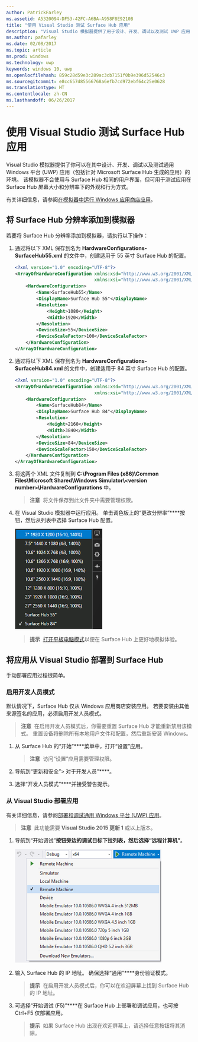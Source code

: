 ```yaml
---
author: PatrickFarley
ms.assetid: A5320094-DF53-42FC-A6BA-A958F8E9210B
title: "使用 Visual Studio 测试 Surface Hub 应用"
description: "Visual Studio 模拟器提供了用于设计、开发、调试以及测试 UWP 应用（包括针对 Surface Hub 生成的应用）的环境。"
ms.author: pafarley
ms.date: 02/08/2017
ms.topic: article
ms.prod: windows
ms.technology: uwp
keywords: windows 10, uwp
ms.openlocfilehash: 859c28d59e3c289ac3cb7151f0b9e396d52546c3
ms.sourcegitcommit: e8cc657d85566768a6efb7cd972ebf64c25e0628
ms.translationtype: HT
ms.contentlocale: zh-CN
ms.lasthandoff: 06/26/2017
---
```

# <a name="test-surface-hub-apps-using-visual-studio"></a>使用 Visual Studio 测试 Surface Hub 应用
Visual Studio 模拟器提供了你可以在其中设计、开发、调试以及测试通用 Windows 平台 \(UWP\) 应用（包括针对 Microsoft Surface Hub 生成的应用）的环境。 该模拟器不会使用与 Surface Hub 相同的用户界面，但可用于测试应用在 Surface Hub 屏幕大小和分辨率下的外观和行为方式。

有关详细信息，请参阅[在模拟器中运行 Windows 应用商店应用](https://msdn.microsoft.com/library/hh441475.aspx)。

## <a name="add-surface-hub-resolutions-to-the-simulator"></a>将 Surface Hub 分辨率添加到模拟器
若要将 Surface Hub 分辨率添加到模拟器，请执行以下操作：

1. 通过将以下 XML 保存到名为 **HardwareConfigurations-SurfaceHub55.xml** 的文件中，创建适用于 55 英寸 Surface Hub 的配置。  

    ```xml
    <?xml version="1.0" encoding="UTF-8"?>
    <ArrayOfHardwareConfiguration xmlns:xsd="http://www.w3.org/2001/XMLSchema"
                                  xmlns:xsi="http://www.w3.org/2001/XMLSchema-instance">
        <HardwareConfiguration>
            <Name>SurfaceHub55</Name>
            <DisplayName>Surface Hub 55"</DisplayName>
            <Resolution>
                <Height>1080</Height>
                <Width>1920</Width>
            </Resolution>
            <DeviceSize>55</DeviceSize>
            <DeviceScaleFactor>100</DeviceScaleFactor>
        </HardwareConfiguration>
    </ArrayOfHardwareConfiguration>
    ```

2. 通过将以下 XML 保存到名为 **HardwareConfigurations-SurfaceHub84.xml** 的文件中，创建适用于 84 英寸 Surface Hub 的配置。

    ```xml
    <?xml version="1.0" encoding="UTF-8"?>
    <ArrayOfHardwareConfiguration xmlns:xsd="http://www.w3.org/2001/XMLSchema"
                                  xmlns:xsi="http://www.w3.org/2001/XMLSchema-instance">
        <HardwareConfiguration>
            <Name>SurfaceHub84</Name>
            <DisplayName>Surface Hub 84"</DisplayName>
            <Resolution>
                <Height>2160</Height>
                <Width>3840</Width>
            </Resolution>
            <DeviceSize>84</DeviceSize>
            <DeviceScaleFactor>150</DeviceScaleFactor>
        </HardwareConfiguration>
    </ArrayOfHardwareConfiguration>
    ```

3. 将这两个 XML 文件复制到 **C:\Program Files (x86)\Common Files\Microsoft Shared\Windows Simulator\\&lt;version number&gt;\HardwareConfigurations** 中。

   > **注意**&nbsp;&nbsp;将文件保存到此文件夹中需要管理权限。

4. 在 Visual Studio 模拟器中运行应用。 单击调色板上的“更改分辨率”****按钮，然后从列表中选择 Surface Hub 配置。

    ![Visual Studio 模拟器分辨率](images/vs-simulator-resolutions.png)

   > **提示**&nbsp;&nbsp;[打开平板电脑模式](http://windows.microsoft.com/windows-10/getstarted-like-a-tablet)以便在 Surface Hub 上更好地模拟体验。

## <a name="deploy-apps-to-a-surface-hub-from-visual-studio"></a>将应用从 Visual Studio 部署到 Surface Hub
手动部署应用过程很简单。

### <a name="enable-developer-mode"></a>启用开发人员模式
默认情况下，Surface Hub 仅从 Windows 应用商店安装应用。 若要安装由其他来源签名的应用，必须启用开发人员模式。

> **注意**&nbsp;&nbsp;在启用开发人员模式后，你需要重置 Surface Hub 才能重新禁用该模式。 重置设备将删除所有本地用户文件和配置，然后重新安装 Windows。

1. 从 Surface Hub 的“开始”****菜单中，打开“设置”应用。

   >  **注意**&nbsp;&nbsp;访问“设置”应用需要管理权限。

2. 导航到“更新和安全”&gt; 对于开发人员”****。

3. 选择“开发人员模式”****并接受警告提示。

### <a name="deploy-your-app-from-visual-studio"></a>从 Visual Studio 部署应用
有关详细信息，请参阅[部署和调试通用 Windows 平台 \(UWP\) 应用](https://msdn.microsoft.com/windows/uwp/debug-test-perf/deploying-and-debugging-uwp-apps)。

   > **注意**&nbsp;&nbsp;此功能需要 **Visual Studio 2015 更新 1** 或以上版本。

1. 导航到“开始调试”****按钮旁边的调试目标下拉列表，然后选择“远程计算机”****。

    <!--lcap: in your screenshot, you have local machine selected-->

   ![Visual Studio 调试目标下拉列表](images/vs-debug-target.png)

2. 输入 Surface Hub 的 IP 地址。 确保选择“通用”****身份验证模式。

   > **提示**&nbsp;&nbsp;在启用开发人员模式后，你可以在欢迎屏幕上找到 Surface Hub 的 IP 地址。

3. 可选择“开始调试 \(F5\)”****在 Surface Hub 上部署和调试应用，也可按 Ctrl+F5 仅部署应用。

   > **提示**&nbsp;&nbsp;如果 Surface Hub 出现在欢迎屏幕上，请选择任意按钮将其消除。
